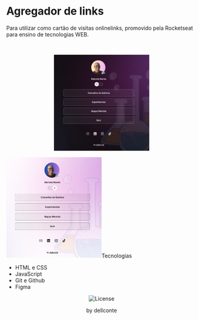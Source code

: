 <h1> Agregador de links </h1>

<p>Para utilizar como cartão de visitas onlinelinks, promovido pela Rocketseat para ensino de tecnologias WEB.</p>


<br>

<p align="center">
  <img alt="Agregador_01" src="assets/agregador_link_01.png" width="50%">
</p>


<p>
  <img alt=Agregador_01" src="assets/agregador_link_02.png" width="50%>
</p>

## Tecnologias
- HTML e CSS
- JavaScript
- Git e Github
- Figma


<p align="center">
  <img alt="License" src="https://img.shields.io/static/v1?label=license&message=MIT&color=49AA26&labelColor=000000">
</p>

<p align="center">by dellconte</p>
